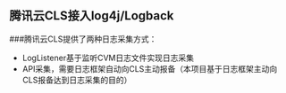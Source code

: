 
## 腾讯云CLS接入log4j/Logback


###腾讯云CLS提供了两种日志采集方式：
- LogListener基于监听CVM日志文件实现日志采集
- API采集，需要日志框架自动向CLS主动报备（本项目基于日志框架主动向CLS报备达到日志采集的目的）
